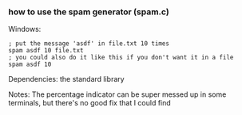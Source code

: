 ### how to use the spam generator (spam.c)
Windows:
```batch
; put the message 'asdf' in file.txt 10 times
spam asdf 10 file.txt
; you could also do it like this if you don't want it in a file
spam asdf 10
```

Dependencies: the standard library

Notes: The percentage indicator can be super messed up in some terminals, but there's no good fix that I could find
